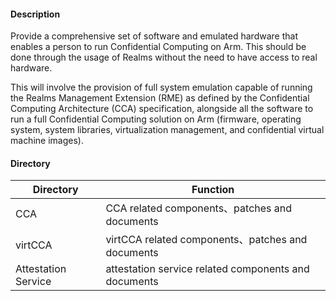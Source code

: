 #### Description
Provide a comprehensive set of software and emulated hardware that enables a person to run Confidential Computing on Arm. This should be done through the usage of Realms without the need to have access to real hardware.

This will involve the provision of full system emulation capable of running the Realms Management Extension (RME) as defined by the Confidential Computing Architecture (CCA) specification, alongside all the software to run a full Confidential Computing solution on Arm (firmware, operating system, system libraries, virtualization management, and confidential virtual machine images).

#### Directory


| Directory      | Function                  |
|---------|---------------------|
| CCA     | CCA related components、patches and documents       |
| virtCCA | virtCCA related components、patches and documents  |
| Attestation Service        |   attestation service related components and documents                  |
